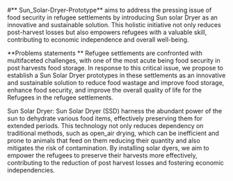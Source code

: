 #** Sun_Solar-Dryer-Prototype** aims to address the pressing issue of food security in refugee settlements by introducing  Sun solar Dryer as an innovative and sustainable solution. This holistic initiative not only reduces post-harvest losses but also empowers refugees with a valuable skill, contributing to economic independence and overall well-being.

**Problems statements **
Refugee settlements are confronted with multifaceted challenges, with one of the most acute being food security in post harvests food storage. In response to this critical issue, we propose to establish a Sun Solar Dryer prototypes in these settlements as an innovative and sustainable solution to reduce food wastage and improve food storage, enhance food security, and improve the overall quality of life for the Refugees in the refugee settlements.


Sun Solar Dryer: 
Sun Solar Dryer (SSD) harness the abundant power of the sun to dehydrate various food items, effectively preserving them for extended periods. This technology not only reduces dependency on traditional methods, such as open_air drying, which can be inefficient and prone to animals that feed on them reducing their quantity and also mitigates the risk of contamination. By installing solar dyers, we aim to empower the refugees to preserve their harvests more effectively, contributing to the reduction of post harvest losses and fostering economic independencies.
